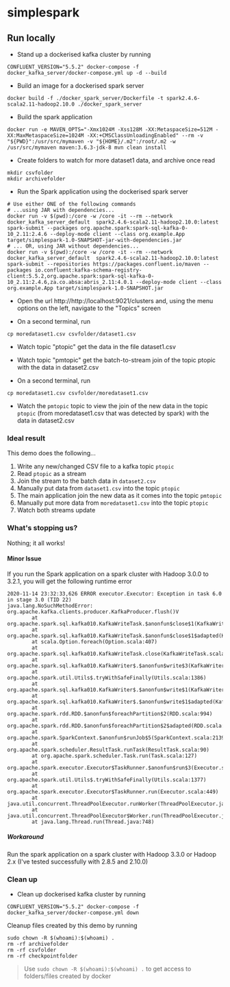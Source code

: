 # simplespark

## Run locally

- Stand up a dockerised kafka cluster by running 
```shell script
CONFLUENT_VERSION="5.5.2" docker-compose -f docker_kafka_server/docker-compose.yml up -d --build
```

- Build an image for a dockerised spark server
```shell script
docker build -f ./docker_spark_server/Dockerfile -t spark2.4.6-scala2.11-hadoop2.10.0 ./docker_spark_server
```

- Build the spark application
```shell script
docker run -e MAVEN_OPTS="-Xmx1024M -Xss128M -XX:MetaspaceSize=512M -XX:MaxMetaspaceSize=1024M -XX:+CMSClassUnloadingEnabled" --rm -v "${PWD}":/usr/src/mymaven -v "${HOME}/.m2":/root/.m2 -w /usr/src/mymaven maven:3.6.3-jdk-8 mvn clean install
```

- Create folders to watch for more dataset1 data, and archive once read
```shell script
mkdir csvfolder
mkdir archivefolder
```

- Run the Spark application using the dockerised spark server
```shell script
# Use either ONE of the following commands
# ...using JAR with dependencies...
docker run -v $(pwd):/core -w /core -it --rm --network docker_kafka_server_default  spark2.4.6-scala2.11-hadoop2.10.0:latest spark-submit --packages org.apache.spark:spark-sql-kafka-0-10_2.11:2.4.6 --deploy-mode client --class org.example.App target/simplespark-1.0-SNAPSHOT-jar-with-dependencies.jar
# ... OR, using JAR without dependencies...
docker run -v $(pwd):/core -w /core -it --rm --network docker_kafka_server_default  spark2.4.6-scala2.11-hadoop2.10.0:latest spark-submit --repositories https://packages.confluent.io/maven --packages io.confluent:kafka-schema-registry-client:5.5.2,org.apache.spark:spark-sql-kafka-0-10_2.11:2.4.6,za.co.absa:abris_2.11:4.0.1 --deploy-mode client --class org.example.App target/simplespark-1.0-SNAPSHOT.jar
```

- Open the url http://http://localhost:9021/clusters and, using the menu options on the left, navigate to the "Topics" screen

- On a second terminal, run 
```shell script
cp moredataset1.csv csvfolder/dataset1.csv
```

- Watch topic "ptopic" get the data in the file dataset1.csv

- Watch topic "pmtopic" get the batch-to-stream join of the topic ptopic with the data in dataset2.csv

- On a second terminal, run
```shell script
cp moredataset1.csv csvfolder/moredataset1.csv
```

- Watch the `pmtopic` topic to view the join of the new data in the topic `ptopic` (from moredataset1.csv that was detected by spark) with the data in dataset2.csv

### Ideal result

This demo does the following...
1. Write any new/changed CSV file to a kafka topic `ptopic` 
1. Read `ptopic` as a stream 
1. Join the stream to the batch data in `dataset2.csv`
1. Manually put data from `dataset1.csv` into the topic `ptopic`
1. The main application join the new data as it comes into the topic `pmtopic`
1. Manually put more data from `moredataset1.csv` into the topic `ptopic`
1. Watch both streams update

### What's stopping us?

Nothing; it all works!

#### Minor Issue
If you run the Spark application on a spark cluster with Hadoop 3.0.0 to 3.2.1, you will get the following runtime error
```text
2020-11-14 23:32:33,626 ERROR executor.Executor: Exception in task 6.0 in stage 3.0 (TID 22)
java.lang.NoSuchMethodError: org.apache.kafka.clients.producer.KafkaProducer.flush()V
        at org.apache.spark.sql.kafka010.KafkaWriteTask.$anonfun$close$1(KafkaWriteTask.scala:61)
        at org.apache.spark.sql.kafka010.KafkaWriteTask.$anonfun$close$1$adapted(KafkaWriteTask.scala:60)
        at scala.Option.foreach(Option.scala:407)
        at org.apache.spark.sql.kafka010.KafkaWriteTask.close(KafkaWriteTask.scala:60)
        at org.apache.spark.sql.kafka010.KafkaWriter$.$anonfun$write$3(KafkaWriter.scala:73)
        at org.apache.spark.util.Utils$.tryWithSafeFinally(Utils.scala:1386)
        at org.apache.spark.sql.kafka010.KafkaWriter$.$anonfun$write$1(KafkaWriter.scala:73)
        at org.apache.spark.sql.kafka010.KafkaWriter$.$anonfun$write$1$adapted(KafkaWriter.scala:70)
        at org.apache.spark.rdd.RDD.$anonfun$foreachPartition$2(RDD.scala:994)
        at org.apache.spark.rdd.RDD.$anonfun$foreachPartition$2$adapted(RDD.scala:994)
        at org.apache.spark.SparkContext.$anonfun$runJob$5(SparkContext.scala:2139)
        at org.apache.spark.scheduler.ResultTask.runTask(ResultTask.scala:90)
        at org.apache.spark.scheduler.Task.run(Task.scala:127)
        at org.apache.spark.executor.Executor$TaskRunner.$anonfun$run$3(Executor.scala:446)
        at org.apache.spark.util.Utils$.tryWithSafeFinally(Utils.scala:1377)
        at org.apache.spark.executor.Executor$TaskRunner.run(Executor.scala:449)
        at java.util.concurrent.ThreadPoolExecutor.runWorker(ThreadPoolExecutor.java:1149)
        at java.util.concurrent.ThreadPoolExecutor$Worker.run(ThreadPoolExecutor.java:624)
        at java.lang.Thread.run(Thread.java:748)
```

##### Workaround
Run the spark application on a spark cluster with Hadoop 3.3.0 or Hadoop 2.x (I've tested successfully with 2.8.5 and 2.10.0)

### Clean up

- Clean up dockerised kafka cluster by running 
```shell script
CONFLUENT_VERSION="5.5.2" docker-compose -f docker_kafka_server/docker-compose.yml down
```
Cleanup files created by this demo by running
```shell
sudo chown -R $(whoami):$(whoami) .
rm -rf archivefolder
rm -rf csvfolder
rm -rf checkpointfolder
```

> Use `sudo chown -R $(whoami):$(whoami) .` to get access to folders/files created by docker